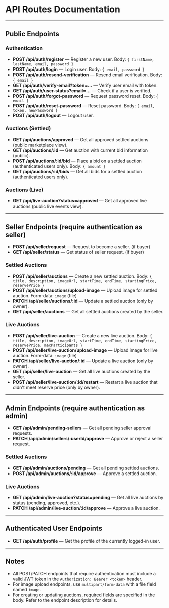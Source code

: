 # API Routes Documentation

---

## Public Endpoints

### Authentication
- **POST /api/auth/register** — Register a new user. Body: `{ firstName, lastName, email, password }`
- **POST /api/auth/login** — Login user. Body: `{ email, password }`
- **POST /api/auth/resend-verification** — Resend email verification. Body: `{ email }`
- **GET /api/auth/verify-email?token=...** — Verify user email with token.
- **GET /api/auth/user-status?email=...** — Check if a user is verified.
- **POST /api/auth/forgot-password** — Request password reset. Body: `{ email }`
- **POST /api/auth/reset-password** — Reset password. Body: `{ email, token, newPassword }`
- **POST /api/auth/logout** — Logout user.

### Auctions (Settled)
- **GET /api/auctions/approved** — Get all approved settled auctions (public marketplace view).
- **GET /api/auctions/:id** — Get auction with current bid information (public).
- **POST /api/auctions/:id/bid** — Place a bid on a settled auction (authenticated users only). Body: `{ amount }`
- **GET /api/auctions/:id/bids** — Get all bids for a settled auction (authenticated users only).

### Auctions (Live)
- **GET /api/live-auction?status=approved** — Get all approved live auctions (public live events view).

---

## Seller Endpoints (require authentication as seller)

- **POST /api/seller/request** — Request to become a seller. (if buyer)
- **GET /api/seller/status** — Get status of seller request. (if buyer)

### Settled Auctions
- **POST /api/seller/auctions** — Create a new settled auction. Body: `{ title, description, imageUrl, startTime, endTime, startingPrice, reservePrice }`
- **POST /api/seller/auctions/upload-image** — Upload image for settled auction. Form-data: `image` (file)
- **PATCH /api/seller/auctions/:id** — Update a settled auction (only by owner).
- **GET /api/seller/auctions** — Get all settled auctions created by the seller.

### Live Auctions
- **POST /api/seller/live-auction** — Create a new live auction. Body: `{ title, description, imageUrl, startTime, endTime, startingPrice, reservePrice, maxParticipants }`
- **POST /api/seller/live-auction/upload-image** — Upload image for live auction. Form-data: `image` (file)
- **PATCH /api/seller/live-auction/:id** — Update a live auction (only by owner).
- **GET /api/seller/live-auction** — Get all live auctions created by the seller.
- **POST /api/seller/live-auction/:id/restart** — Restart a live auction that didn't meet reserve price (only by owner).

---

## Admin Endpoints (require authentication as admin)

- **GET /api/admin/pending-sellers** — Get all pending seller approval requests.
- **PATCH /api/admin/sellers/:userId/approve** — Approve or reject a seller request.

### Settled Auctions
- **GET /api/admin/auctions/pending** — Get all pending settled auctions.
- **POST /api/admin/auctions/:id/approve** — Approve a settled auction.

### Live Auctions
- **GET /api/admin/live-auction?status=pending** — Get all live auctions by status (pending, approved, etc.).
- **PATCH /api/admin/live-auction/:id/approve** — Approve a live auction.

---

## Authenticated User Endpoints

- **GET /api/auth/profile** — Get the profile of the currently logged-in user.

---

## Notes
- All POST/PATCH endpoints that require authentication must include a valid JWT token in the `Authorization: Bearer <token>` header.
- For image upload endpoints, use `multipart/form-data` with a file field named `image`.
- For creating or updating auctions, required fields are specified in the body. Refer to the endpoint description for details.


